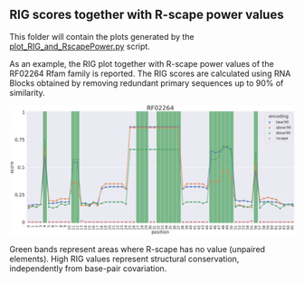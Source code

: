 ## RIG scores together with R-scape power values

This folder will contain the plots generated by the [plot_RIG_and_RscapePower.py](../../../scripts/plot_RIG_and_RscapePower.py) 
script.

As an example, the RIG plot together with R-scape power values of the RF02264 Rfam family is reported. The RIG scores are 
calculated using RNA Blocks obtained by removing redundant primary sequences up to 90% of similarity.

![RIG_RscapePower_RF02264](../../../images/RIG_RscapePower_RF02264.png)

Green bands represent areas where R-scape has no value (unpaired elements). High RIG values represent structural conservation, 
independently from base-pair covariation.